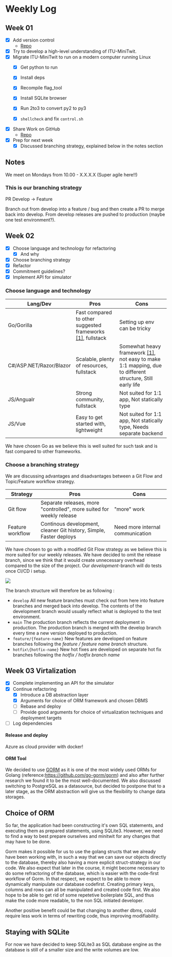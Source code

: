 # Weekly Log

## Week 01

- [X] Add version control
    - [Repo](https://github.com/heyjoakim/devops-21)
- [X] Try to develop a high-level understanding of ITU-MiniTwit.
- [X] Migrate ITU-MiniTwit to run on a modern computer running Linux
    - [X] Get python to run
    - [X] Install deps
    - [X] Recompile flag_tool
    - [X] Install SQLite browser
    - [x] Run 2to3 to convert py2 to py3
    - [x] `shellcheck` and fix `control.sh`


- [X] Share Work on GitHub
    - [Repo](https://github.com/heyjoakim/devops-21)
- [X] Prep for next week 
    - [X] Discussed branching strategy, explained below in the notes section

## Notes
We meet on Mondays from 10.00 - X.X.X.X (Super agile here!!)

### This is our branching strategy
PR
Develop -> Feature

Branch out from develop into a feature / bug and then create a PR to merge back into develop. From develop releases are pushed to production (maybe one test environment?).


## Week 02

- [X] Choose language and technology for refactoring
    - [X] And why
- [X] Choose branching strategy
- [X] Refactor
- [X] Commitment guidelines?
- [X] Implement API for simulator

### Choose language and technology

|Lang/Dev|Pros|Cons|
|---|---|---|
|Go/Gorilla   |Fast compared to other suggested frameworks [[1]](https://github.com/the-benchmarker/web-frameworks), fullstack   |Setting up env can be tricky   |
|C#/ASP.NET/Razor/Blazor   |Scalable, plenty of resources, fullstack  |Somewhat heavy framework [[1]](https://github.com/the-benchmarker/web-frameworks), not easy to make 1:1 mapping, due to different structure, Still early life  |
|JS/Angualr   |Strong community, fullstack   |Not suited for 1:1 app, Not statically type |
|JS/Vue   |Easy to get started with, lightweight   |Not suited for 1:1 app, Not statically type, Needs separate backend |

We have chosen Go as we believe this is well suited for such task and is fast compared to other frameworks.

### Choose a branching strategy
We are discussing advantages and disadvantages between a Git Flow and Topic/Feature workflow strategy.

|Strategy | Pros | Cons
|---|---|---|
|Git flow| Separate releases, more "controlled", more suited for weekly release | "more" work |
|Feature workflow | Continous development, cleaner Git history, Simple, Faster deploys | Need more internal communication |

We have chosen to go with a modified Git Flow strategy as we believe this is more suited for our weekly releases. We have decided to omit the release branch, since we think that it would create unnecessary overhead compared to the size of the project. Our _development_-branch will do tests once CI/CD i setup. 

![](https://i.imgur.com/ea6o39W.png)

The branch structure will therefore be as following :

- `develop` All new feature branches must check out from here into feature branches and merged back into develop. The contents of the development branch would usually reflect what is deployed to the test environment.
- `main` The production branch reflects the current deployment in production. The production branch is merged with the develop branch every time a new version deployed to production.
- `feature/{feature-name}` New features are developed on feature branches following the *feature / feature name branch* structure.
-  `hotfix\{hotfix-name}` New hot fixes are developed on separate hot fix branches following the *hotfix / hotfix branch name*

## Week 03 Virtalization

- [X] Complete implementing an API for the simulator 
- [X] Continue refactoring 
  - [X] Introduce a DB abstraction layer
  - [X] Arguments for choice of ORM framework and chosen DBMS
  - [ ] Rebase and deploy
  - [ ] Provide good arguments for choice of virtualization techniques and deployment targets
- [ ] Log dependencies

#### Release and deploy
Azure as cloud provider with docker!

#### ORM Tool
We decided to use [GORM](https://github.com/go-gorm/gorm) as it is one of the most widely used ORMs for Golang (reference:https://github.com/go-gorm/gorm) and also after further research we found it to be the most well-documented.
We also discussed switching to PostgreSQL as a datasource, but decided to postpone that to a later stage, as the ORM abstraction will give us the flexibility to change data storages. 

## Choice of ORM
So far, the application had been constructing it's own SQL statements, and executing them as prepared statements, using SQLite3. However, we need to find a way to best prepare ourselves and minitwit for any changes that may have to be done. 

Gorm makes it possible for us to use the golang structs that we already have been working with, in such a way that we can save our objects directly to the database, thereby also having a more explicit struct-strategy in our code.
We also expect that later in the course, it might become necessary to do some refractoring of the database, which is easier with the code-first workflow of Gorm. In that respect, we expect to be able to more dynamically manipulate our database codefirst. Creating primary keys, columns and rows can all be manipulated and created code first. 
We also hope to be able to get rid of some repetetive boilerplate SQL, and thus make the code more readable, to the non SQL initiated developer.

Another positive benefit could be that changing to another dbms, could require less work in terms of rewriting code, thus improving modifiability.

## Staying with SQLite
For now we have decided to keep SQLite3 as SQL database engine as the database is still of a smaller size and the write volumes are low. 
